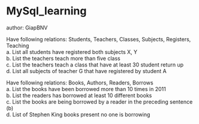 # MySql_learning
author: GiapBNV

Have following relations: Students, Teachers, Classes, Subjects, Registers, Teaching<br>
a. List all students have registered both subjects X, Y<br>
b. List the teachers teach more than five class<br>
c. List the teachers teach a class that have at least 30 student return up<br>
d. List all subjects of teacher G that have registered by student A<br>

Have following relations: Books, Authors, Readers, Borrows<br>
a. List the books have been borrowed more than 10 times in 2011<br>
b. List the readers has borrowed at least 10 different books<br>
c. List the books are being borrowed by a reader in the preceding sentence (b)<br>
d. List of Stephen King books present no one is borrowing<br>

